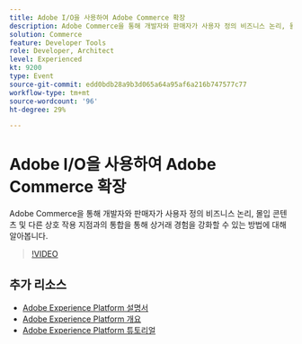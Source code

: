 ```yaml
---
title: Adobe I/O을 사용하여 Adobe Commerce 확장
description: Adobe Commerce을 통해 개발자와 판매자가 사용자 정의 비즈니스 논리, 몰입 콘텐츠 및 다른 상호 작용 지점과의 통합을 통해 상거래 경험을 강화할 수 있는 방법에 대해 알아봅니다.
solution: Commerce
feature: Developer Tools
role: Developer, Architect
level: Experienced
kt: 9200
type: Event
source-git-commit: edd0bdb28a9b3d065a64a95af6a216b747577c77
workflow-type: tm+mt
source-wordcount: '96'
ht-degree: 29%

---
```


# Adobe I/O을 사용하여 Adobe Commerce 확장

Adobe Commerce을 통해 개발자와 판매자가 사용자 정의 비즈니스 논리, 몰입 콘텐츠 및 다른 상호 작용 지점과의 통합을 통해 상거래 경험을 강화할 수 있는 방법에 대해 알아봅니다.

>[!VIDEO](https://video.tv.adobe.com/v/337727/?quality=12&learn=on&hidetitle=true)

## 추가 리소스

- [Adobe Experience Platform 설명서](https://experienceleague.adobe.com/docs/experience-platform.html)
- [Adobe Experience Platform 개요](https://experienceleague.adobe.com/docs/experience-platform/landing/home.html?lang=ko)
- [Adobe Experience Platform 튜토리얼](https://experienceleague.adobe.com/docs/platform-learn/tutorials/overview.html?lang=en)
